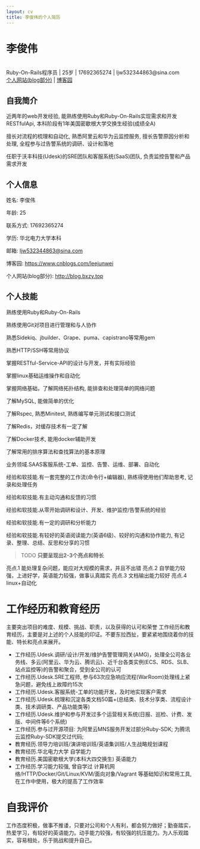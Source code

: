```yaml
---
layout: cv
title: 李俊伟的个人简历
---
```

# 李俊伟
<br>
Ruby-On-Rails程序员 | 25岁 | 17692365274 | ljw532344863@sina.com

<style>
  @media print { @page { margin: 0; } 
   body { margin: 1.6cm; } }
</style>

<div id="webaddress">
<a href="http://blog.bxzy.top">个人网站(blog部分)</a> | <a href="https://www.cnblogs.com/leejunwei">博客园</a>
</div>


## 自我简介

近两年的web开发经验, 能熟练使用Ruby和Ruby-On-Rails实现需求和开发RESTfulApi, 本科阶段有1年美国密歇根大学交换生经验(成绩全A)

擅长对流程的梳理和自动化, 熟悉阿里云和华为云监控服务, 擅长告警原因分析和处理, 全程参与过告警系统的调研、设计和落地

任职于沃丰科技(Udesk)的SRE团队和客服系统(SaaS)团队, 负责监控告警和产品需求开发


## 个人信息

姓名: 李俊伟

年龄: 25

联系方式: 17692365274

学历: 华北电力大学本科

邮箱: ljw532344863@sina.com

博客园: https://www.cnblogs.com/leejunwei

个人网站(blog部分): http://blog.bxzy.top


## 个人技能

熟练使用Ruby和Ruby-On-Rails

熟练使用Git对项目进行管理和与人协作

熟悉Sidekiq、jbuilder、Grape、puma、capistrano等常用gem

熟悉HTTP/SSH等常用协议

掌握RESTful-Service-API的设计与开发，并有实际经验

掌握linux基础运维操作和自动化

掌握网络基础，了解网络拓扑结构, 能排查和处理简单的网络问题

了解MySQL, 能做简单的优化

了解Rspec, 熟悉Minitest, 熟练编写单元测试和接口测试

了解Redis，对缓存技术有一定了解

了解Docker技术, 能用docker辅助开发

了解常用的排序算法和查找算法的基本原理

业务领域.SAAS客服系统-工单、监控、告警、运维、部署、自动化

经验和软技能.有一套完整的工作流(命令行+编辑器), 熟练得使用他们帮助思考, 记录和处理任务

经验和软技能.有主动沟通和反馈的习惯

经验和软技能.从零开始调研和设计、开发、维护监控/告警系统的经验

经验和软技能.有一定的调研和分析能力

经验和软技能.有较好的英语阅读能力(英语6级)、较好的沟通和协作能力, 有记录、整理、总结、反思和分享的习惯



> TODO **只要呈现出2-3个亮点和特长**

亮点.1 能处理复杂问题，能应对大规模的需求，并且不出错
亮点.2 自学能力较强，上进好学，英语能力较强，做事认真踏实
亮点.3 文档输出能力较好
亮点.4 linux+自动化

工作经历和教育经历
==========

主要突出项目的难度、规模、挑战、职责，以及获得的认可和荣誉
工作经历和教育经历，主要是对上述的个人技能的印证。不要东拉西扯，要紧紧地围绕着你的技能、特长和亮点来展开。

+ 工作经历.Udesk.调研/设计/开发/维护告警管理网关(AMG)，处理全公司各业务线、多云(阿里云、华为云、腾讯云)、近千台各类实例(ECS、RDS、SLB、站点监控等)的告警和聚合，受到全公司的认可
+ 工作经历.Udesk.SRE工程师, 参与63次应急响应流程(WarRoom)处理线上紧急问题，避免线上故障约15次
+ 工作经历.Udesk.客服系统-工单的功能开发，及时地实现客户需求
+ 工作经历.Udesk.梳理和沉淀各类文档50篇+(总结类、技术分享类、流程设计类、技术调研类、产品功能类等)
+ 工作经历.Udesk.维护和参与开发过多个运营相关系统(日报、巡检、计费、发版、中间件等6个系统)
+ 工作经历.参与过开源项目: 为阿里云MNS服务开发过部分Ruby-SDK; 为腾讯云监控Ruby-SDK提交过代码;
+ 教育经历.领导力培训班/演讲培训班/英语集训班/人生战略规划课程
+ 教育经历.华北电力大学 自学能力
+ 教育经历.美国密歇根大学(本科大四交换生) 英语能力
+ 工作经历.学习能力较强, 曾自学过 计算机网络/HTTP/Docker/Git/Linux/KVM/面向对象/Vagrant 等基础知识和常用工具, 在工作中使用，极大的提高了工作效率

自我评价
===========

工作态度积极，做事不推诿，只要对公司和个人有利，都会努力做好；勤奋踏实，热爱学习，有较好的英语能力。动手能力较强，有较强的抗压能力。为人乐观踏实，容易相处，乐于挑战和提升自己。
